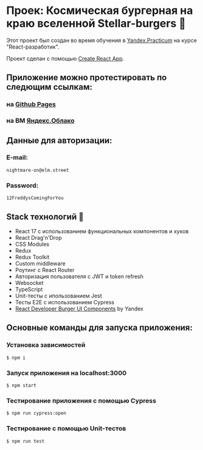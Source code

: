 # Проек: Космическая бургерная на краю вселенной Stellar-burgers 🚀

Этот проект был создан во время обучения в [Yandex.Practicum](https://practicum.yandex.ru) на курсе "React-разработик".

Проект сделан с помощью [Create React App](https://github.com/facebook/create-react-app).


## Приложение можно протестировать по следющим ссылкам:

### на [Github Pages](https://rayfreedom88.github.io/react-burger/)
### на ВМ [Яндекс.Облако](https://free.stellar-burgers.nomoredomains.xyz/)


## Данные для авторизации:
### E-mail:
    nightmare-on@elm.street

### Password:
    12FreddysComingForYou


## Stack технологий 🤖
* React 17 с использованием функциональных компонентов и хуков
* React Drag'n'Drop
* CSS Modules
* Redux
* Redux Toolkit
* Custom middleware
* Роутинг с React Router
* Авторизация пользователя с JWT и token refresh
* Websocket
* TypeScript
* Unit-тесты с ипользованием Jest
* Тесты E2E с использованием Cypress
* [React Developer Burger UI Components](https://yandex-praktikum.github.io/react-developer-burger-ui-components/docs/) by Yandex


## Основные команды для запуска приложения:
### Установка зависимостей
    $ npm i
### Запуск приложения на localhost:3000
    $ npm start
### Тестирование приложения с помощью Cypress
    $ npm run cypress:open
### Тестирование с помощью Unit-тестов
    $ npm run test

